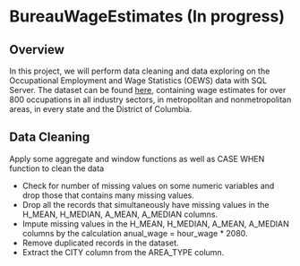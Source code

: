 # BureauWageEstimates (In progress)

## Overview
In this project, we will perform data cleaning and data exploring on the Occupational Employment and Wage Statistics (OEWS) data with SQL Server.
The dataset can be found [here](https://www.bls.gov/oes/current/oes_nat.htm), containing wage estimates for over 800 occupations in all industry sectors, in metropolitan and nonmetropolitan areas, in every state and the District of Columbia.  

## Data Cleaning
Apply some aggregate and window functions as well as CASE WHEN function to clean the data
- Check for number of missing values on some numeric variables and drop those that contains many missing values.
- Drop all the records that simultaneously have missing values in the H_MEAN, H_MEDIAN, A_MEAN, A_MEDIAN columns.
- Impute missing values in the H_MEAN, H_MEDIAN, A_MEAN, A_MEDIAN columns by the calculation anual_wage = hour_wage * 2080.
- Remove duplicated records in the dataset.
- Extract the CITY column from the AREA_TYPE column.

